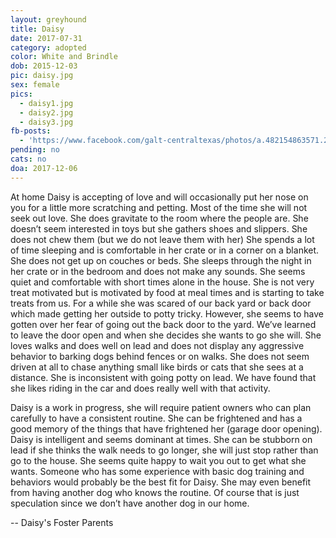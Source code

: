 ```yaml
---
layout: greyhound
title: Daisy
date: 2017-07-31
category: adopted
color: White and Brindle
dob: 2015-12-03
pic: daisy.jpg
sex: female
pics:
  - daisy1.jpg
  - daisy2.jpg
  - daisy3.jpg
fb-posts:
  - 'https://www.facebook.com/galt-centraltexas/photos/a.482154863571.255394.100961113571/10156574332168572/'
pending: no
cats: no
doa: 2017-12-06
---
```


At home Daisy is accepting of love and will occasionally put her nose on you for a little more scratching and petting.  Most of the time she will not seek out love.  She does gravitate to the room where the people are.  She doesn’t seem interested in toys but she gathers shoes and slippers. She does not chew them (but we do not leave them with her) She spends a lot of time sleeping and is comfortable in her crate or in a corner on a blanket.  She does not get up on couches or beds.  She sleeps through the night in her crate or in the bedroom and does not make any sounds.  She seems quiet and comfortable with short times alone in the house.  She is not very treat motivated but is motivated by food at meal times and is starting to take treats from us.   For a while she was scared of our back yard or back door which made getting her outside to potty tricky. However, she seems to have gotten over her fear of going out the back door to the yard.  We’ve learned to leave the door open and when she decides she wants to go she will. She loves walks and does well on lead and does not display any aggressive behavior to barking dogs behind fences or on walks.  She does not seem driven at all to chase anything small like birds or cats that she sees at a distance.   She is inconsistent with going potty on lead.  We have found that she likes riding in the car and does really well with that activity.

Daisy is a work in progress, she will require patient owners who can plan carefully to have a consistent routine.  She can be frightened and has a good memory of the things that have frightened her (garage door opening).  Daisy is intelligent and seems dominant at times.   She can be stubborn on lead if she thinks the walk needs to go longer, she will just stop rather than go to the house.   She seems quite happy to wait you out to get what she wants.  Someone who has some experience with basic dog training and behaviors would probably be the best fit for Daisy.  She may even benefit from having another dog who knows the routine.  Of course that is just speculation since we don’t have another dog in our home.

-- Daisy's Foster Parents
